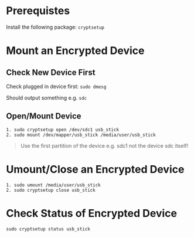 # Prerequistes

Install the following package: `cryptsetup`

# Mount an Encrypted Device

## Check New Device First

Check plugged in device first: `sudo dmesg`

Should output something e.g. `sdc`

## Open/Mount Device

```
1. sudo cryptsetup open /dev/sdc1 usb_stick
2. sudo mount /dev/mapper/usb_stick /media/user/usb_stick
```
> Use the first partition of the device e.g. sdc1 not the device sdc itself!

# Umount/Close an Encrypted Device

```
1. sudo umount /media/user/usb_stick
2. sudo cryptsetup close usb_stick
```

# Check Status of Encrypted Device

```
sudo cryptsetup status usb_stick
```
